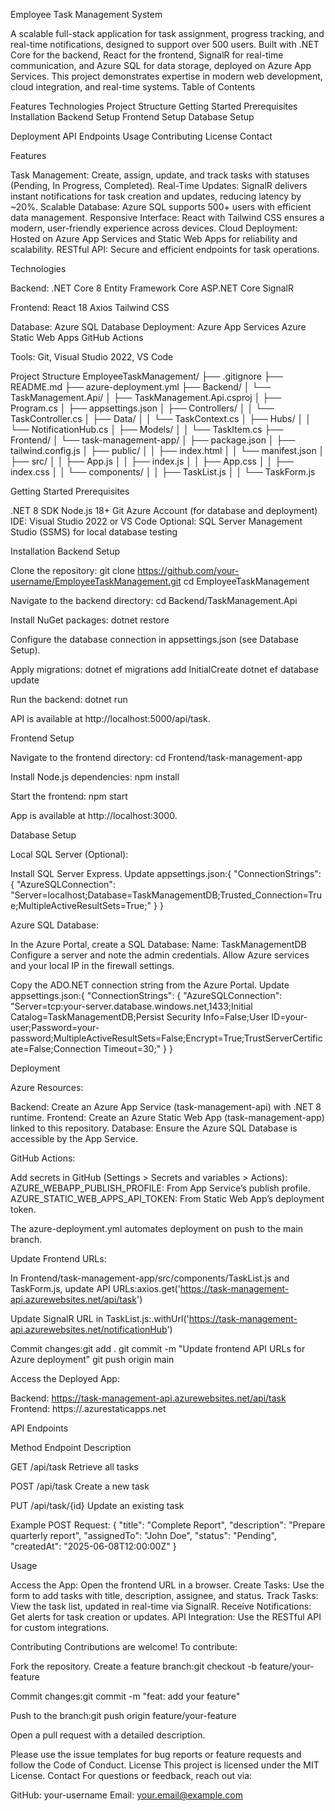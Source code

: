 Employee Task Management System

A scalable full-stack application for task assignment, progress tracking, and real-time notifications, designed to support over 500 users. Built with .NET Core for the backend, React for the frontend, SignalR for real-time communication, and Azure SQL for data storage, deployed on Azure App Services. This project demonstrates expertise in modern web development, cloud integration, and real-time systems.
Table of Contents

Features
Technologies
Project Structure
Getting Started
Prerequisites
Installation
Backend Setup
Frontend Setup
Database Setup




Deployment
API Endpoints
Usage
Contributing
License
Contact

Features

Task Management: Create, assign, update, and track tasks with statuses (Pending, In Progress, Completed).
Real-Time Updates: SignalR delivers instant notifications for task creation and updates, reducing latency by ~20%.
Scalable Database: Azure SQL supports 500+ users with efficient data management.
Responsive Interface: React with Tailwind CSS ensures a modern, user-friendly experience across devices.
Cloud Deployment: Hosted on Azure App Services and Static Web Apps for reliability and scalability.
RESTful API: Secure and efficient endpoints for task operations.

Technologies

Backend:
.NET Core 8
Entity Framework Core
ASP.NET Core SignalR


Frontend:
React 18
Axios
Tailwind CSS


Database: Azure SQL Database
Deployment:
Azure App Services
Azure Static Web Apps
GitHub Actions


Tools: Git, Visual Studio 2022, VS Code

Project Structure
EmployeeTaskManagement/
├── .gitignore
├── README.md
├── azure-deployment.yml
├── Backend/
│   └── TaskManagement.Api/
│       ├── TaskManagement.Api.csproj
│       ├── Program.cs
│       ├── appsettings.json
│       ├── Controllers/
│       │   └── TaskController.cs
│       ├── Data/
│       │   └── TaskContext.cs
│       ├── Hubs/
│       │   └── NotificationHub.cs
│       ├── Models/
│       │   └── TaskItem.cs
├── Frontend/
│   └── task-management-app/
│       ├── package.json
│       ├── tailwind.config.js
│       ├── public/
│       │   ├── index.html
│       │   └── manifest.json
│       ├── src/
│       │   ├── App.js
│       │   ├── index.js
│       │   ├── App.css
│       │   ├── index.css
│       │   └── components/
│       │       ├── TaskList.js
│       │       └── TaskForm.js

Getting Started
Prerequisites

.NET 8 SDK
Node.js 18+
Git
Azure Account (for database and deployment)
IDE: Visual Studio 2022 or VS Code
Optional: SQL Server Management Studio (SSMS) for local database testing

Installation
Backend Setup

Clone the repository:
git clone https://github.com/your-username/EmployeeTaskManagement.git
cd EmployeeTaskManagement


Navigate to the backend directory:
cd Backend/TaskManagement.Api


Install NuGet packages:
dotnet restore


Configure the database connection in appsettings.json (see Database Setup).

Apply migrations:
dotnet ef migrations add InitialCreate
dotnet ef database update


Run the backend:
dotnet run


API is available at http://localhost:5000/api/task.



Frontend Setup

Navigate to the frontend directory:
cd Frontend/task-management-app


Install Node.js dependencies:
npm install


Start the frontend:
npm start


App is available at http://localhost:3000.



Database Setup

Local SQL Server (Optional):

Install SQL Server Express.
Update appsettings.json:{
  "ConnectionStrings": {
    "AzureSQLConnection": "Server=localhost;Database=TaskManagementDB;Trusted_Connection=True;MultipleActiveResultSets=True;"
  }
}




Azure SQL Database:

In the Azure Portal, create a SQL Database:
Name: TaskManagementDB
Configure a server and note the admin credentials.
Allow Azure services and your local IP in the firewall settings.


Copy the ADO.NET connection string from the Azure Portal.
Update appsettings.json:{
  "ConnectionStrings": {
    "AzureSQLConnection": "Server=tcp:your-server.database.windows.net,1433;Initial Catalog=TaskManagementDB;Persist Security Info=False;User ID=your-user;Password=your-password;MultipleActiveResultSets=False;Encrypt=True;TrustServerCertificate=False;Connection Timeout=30;"
  }
}





Deployment

Azure Resources:

Backend: Create an Azure App Service (task-management-api) with .NET 8 runtime.
Frontend: Create an Azure Static Web App (task-management-app) linked to this repository.
Database: Ensure the Azure SQL Database is accessible by the App Service.


GitHub Actions:

Add secrets in GitHub (Settings > Secrets and variables > Actions):
AZURE_WEBAPP_PUBLISH_PROFILE: From App Service’s publish profile.
AZURE_STATIC_WEB_APPS_API_TOKEN: From Static Web App’s deployment token.


The azure-deployment.yml automates deployment on push to the main branch.


Update Frontend URLs:

In Frontend/task-management-app/src/components/TaskList.js and TaskForm.js, update API URLs:axios.get('https://task-management-api.azurewebsites.net/api/task')


Update SignalR URL in TaskList.js:.withUrl('https://task-management-api.azurewebsites.net/notificationHub')


Commit changes:git add .
git commit -m "Update frontend API URLs for Azure deployment"
git push origin main




Access the Deployed App:

Backend: https://task-management-api.azurewebsites.net/api/task
Frontend: https://<random-name>.azurestaticapps.net



API Endpoints



Method
Endpoint
Description



GET
/api/task
Retrieve all tasks


POST
/api/task
Create a new task


PUT
/api/task/{id}
Update an existing task


Example POST Request:
{
  "title": "Complete Report",
  "description": "Prepare quarterly report",
  "assignedTo": "John Doe",
  "status": "Pending",
  "createdAt": "2025-06-08T12:00:00Z"
}

Usage

Access the App: Open the frontend URL in a browser.
Create Tasks: Use the form to add tasks with title, description, assignee, and status.
Track Tasks: View the task list, updated in real-time via SignalR.
Receive Notifications: Get alerts for task creation or updates.
API Integration: Use the RESTful API for custom integrations.

Contributing
Contributions are welcome! To contribute:

Fork the repository.
Create a feature branch:git checkout -b feature/your-feature


Commit changes:git commit -m "feat: add your feature"


Push to the branch:git push origin feature/your-feature


Open a pull request with a detailed description.

Please use the issue templates for bug reports or feature requests and follow the Code of Conduct.
License
This project is licensed under the MIT License.
Contact
For questions or feedback, reach out via:

GitHub: your-username
Email: your.email@example.com

